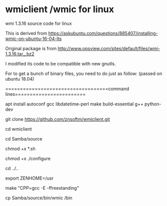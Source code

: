 # wmiclient /wmic for linux 
wmi 1.3.16 source code for linux

This is derived from https://askubuntu.com/questions/885407/installing-wmic-on-ubuntu-16-04-lts 

Original package is from  http://www.opsview.com/sites/default/files/wmi-1.3.16.tar_.bz2

I modified its code to be compatible with new gnutls.

For to get a bunch of binary files, you need to do just as follow: (passed on ubuntu 18.04)

===================================command lines========================

apt install autoconf gcc libdatetime-perl make build-essential g++ python-dev 


git clone https://github.com/znsoftm/wmiclient.git

cd wmiclient

cd Samba/source

chmod +x *.sh

chmod +x ./configure

cd ../..

export ZENHOME=/usr 

make "CPP=gcc -E -ffreestanding" 


cp Samba/source/bin/wmic /bin
